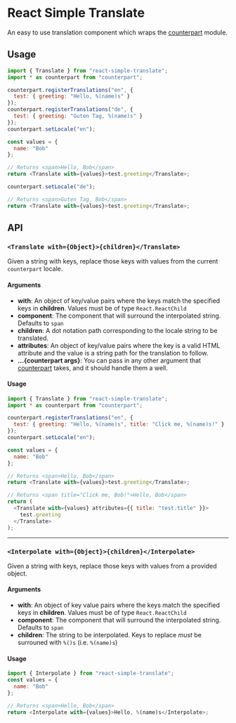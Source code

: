 # React Simple Translate

An easy to use translation component which wraps the [counterpart](https://github.com/martinandert/counterpart/) module.

## Usage

```javascript
import { Translate } from "react-simple-translate";
import * as counterpart from "counterpart";

counterpart.registerTranslations("en", {
  test: { greeting: "Hello, %(name)s" }
});
counterpart.registerTranslations("de", {
  test: { greeting: "Guten Tag, %(name)s" }
});
counterpart.setLocale("en");

const values = {
  name: "Bob"
};

// Returns <span>Hello, Bob</span>
return <Translate with={values}>test.greeting</Translate>;

counterpart.setLocale("de");

// Returns <span>Guten Tag, Bob</span>
return <Translate with={values}>test.greeting</Translate>;
```

## API

### `<Translate with={Object}>{children}</Translate>`

Given a string with keys, replace those keys with values from the current `counterpart` locale.

#### Arguments

- **with**: An object of key/value pairs where the keys match the specified keys in **children**. Values must be of type `React.ReactChild`
- **component**: The component that will surround the interpolated string. Defaults to `span`
- **children**: A dot notation path corresponding to the locale string to be translated.
- **attributes**: An object of key/value pairs where the key is a valid HTML attribute and the value is a string path for the translation to follow.
- **...{counterpart args}**: You can pass in any other argument that [counterpart](https://github.com/martinandert/counterpart/) takes, and it should handle them a well.

#### Usage

```javascript
import { Translate } from "react-simple-translate";
import * as counterpart from "counterpart";

counterpart.registerTranslations("en", {
  test: { greeting: "Hello, %(name)s", title: "Click me, %(name)s!" }
});
counterpart.setLocale("en");

const values = {
  name: "Bob"
};

// Returns <span>Hello, Bob</span>
return <Translate with={values}>test.greeting</Translate>;

// Returns <span title="Click me, Bob!">Hello, Bob</span>
return (
  <Translate with={values} attributes={{ title: "test.title" }}>
    test.greeting
  </Translate>
);
```

---

### `<Interpolate with={Object}>{children}</Interpolate>`

Given a string with keys, replace those keys with values from a provided object.

#### Arguments

- **with**: An object of key value pairs where the keys match the specified keys in **children**. Values must be of type `React.ReactChild`
- **component**: The component that will surround the interpolated string. Defaults to `span`
- **children**: The string to be interpolated. Keys to replace _must_ be surrouned with `%()s` (i.e. `%(name)s`)

#### Usage

```javascript
import { Interpolate } from "react-simple-translate";
const values = {
  name: "Bob"
};

// Returns <span>Hello, Bob</span>
return <Interpolate with={values}>Hello, %(name)s</Interpolate>;
```
